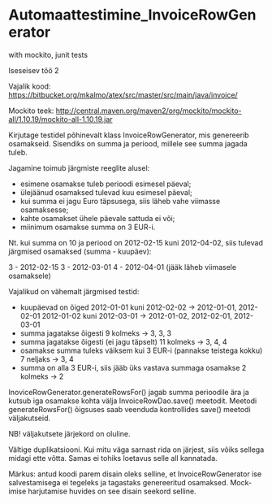 # Automaattestimine_InvoiceRowGenerator
with mockito, junit tests

Iseseisev töö 2

Vajalik kood:
https://bitbucket.org/mkalmo/atex/src/master/src/main/java/invoice/

Mockito teek:
http://central.maven.org/maven2/org/mockito/mockito-all/1.10.19/mockito-all-1.10.19.jar

Kirjutage testidel põhinevalt klass InvoiceRowGenerator, mis genereerib osamakseid. 
Sisendiks on summa ja periood, millele see summa jagada tuleb.

Jagamine toimub järgmiste reeglite alusel:
  - esimene osamakse tuleb perioodi esimesel päeval;
  - ülejäänud osamaksed tulevad kuu esimesel päeval;
  - kui summa ei jagu Euro täpsusega, siis läheb vahe viimasse osamaksesse;
  - kahte osamakset ühele päevale sattuda ei või;
  - miinimum osamakse summa on 3 EUR-i.

Nt. kui summa on 10 ja periood on 2012-02-15 kuni 2012-04-02,
siis tulevad järgmised osamaksed (summa - kuupäev):

  3 - 2012-02-15
  3 - 2012-03-01
  4 - 2012-04-01 (jääk läheb viimasele osamaksele)

Vajalikud on vähemalt järgmised testid:

  - kuupäevad on õiged
      2012-01-01 kuni 2012-02-02 -> 2012-01-01, 2012-02-01
      2012-01-02 kuni 2012-03-01 -> 2012-01-02, 2012-02-01, 2012-03-01
  - summa jagatakse õigesti
      9 kolmeks -> 3, 3, 3
  - summa jagatakse õigesti (ei jagu täpselt)
      11 kolmeks -> 3, 4, 4
  - osamakse summa tuleks väiksem kui 3 EUR-i (pannakse teistega kokku)
      7 neljaks -> 3, 4
  - summa on alla 3 EUR-i, siis jääb üks vastava summaga osamakse
      2 kolmeks -> 2


InoviceRowGenerator.generateRowsFor() jagab summa perioodile ära ja kutsub iga osamakse
kohta välja InvoiceRowDao.save() meetodit. Meetodi generateRowsFor() õigsuses saab
veenduda kontrollides save() meetodi väljakutseid.

NB! väljakutsete järjekord on oluline.

Vältige duplikatsiooni. Kui mitu väga sarnast rida on järjest, siis võiks sellega midagi ette võtta.
Samas ei tohiks loetavus selle all kannatada.

Märkus: antud koodi parem disain oleks selline, et InvoiceRowGenerator ise salvestamisega ei
tegeleks ja tagastaks genereeritud osamaksed. Mock-imise harjutamise huvides on see
disain seekord selline.
